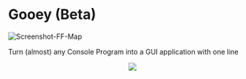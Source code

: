 Gooey (Beta)
=====  

![Screenshot-FF-Map](meshr-net.github.com/meshr-net.github.io/img/Screenshot-FF-Map.jpg)

Turn (almost) any Console Program into a GUI application with one line  

<p align="center">
    <img src="https://raw.githubusercontent.com/chriskiehl/Gooey/master/resources/primary.png"/>
</p> 

